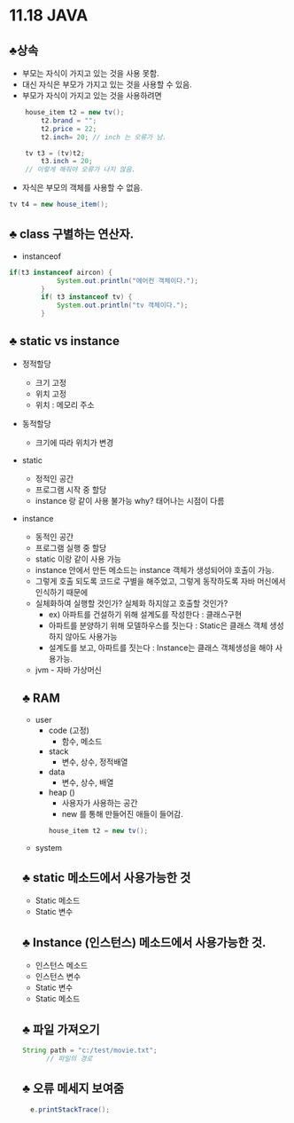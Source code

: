 # 11.18 JAVA
## ♣상속
- 부모는 자식이 가지고 있는 것을 사용 못함.
- 대신 자식은 부모가 가지고 있는 것을 사용할 수 있음.
- 부모가 자식이 가지고 있는 것을 사용하려면
```java
	house_item t2 = new tv();
		t2.brand = "";
		t2.price = 22;
		t2.inch= 20; // inch 는 오류가 남.

    tv t3 = (tv)t2;
		t3.inch = 20;
    // 이렇게 해줘야 오류가 나지 않음.
```
- 자식은 부모의 객체를 사용할 수 없음.
```java
tv t4 = new house_item();
```

## ♣ class 구별하는 연산자.
- instanceof
```java
if(t3 instanceof aircon) {
			System.out.println("에어컨 객체이다.");
		}
		if( t3 instanceof tv) {
			System.out.println("tv 객체이다.");
		}	
```
## ♣ static vs instance
- 정적할당
  - 크기 고정
  - 위치 고정
  - 위치 : 메모리 주소
- 동적할당
  - 크기에 따라 위치가 변경
- static
  - 정적인 공간
  - 프로그램 시작 중 할당
  - instance 랑 같이 사용 불가능 why? 태어나는 시점이 다름
- instance
  - 동적인 공간
  - 프로그램 실행 중 할당
  - static 이랑 같이 사용 가능
  - instance 안에서 만든 메소드는 instance 객체가 생성되어야 호출이 가능.
  - 그렇게 호출 되도록 코드로 구별을 해주었고, 그렇게 동작하도록 자바 머신에서 인식하기 때문에
  - 실체화하여 실행할 것인가? 실체화 하지않고 호출할 것인가?
    - ex)  아파트를 건설하기 위해 설계도를 작성한다 : 클래스구현
    - 아파트를 분양하기 위해 모델하우스를 짓는다 : Static은 클래스 객체 생성하지 않아도 사용가능
    - 설계도를 보고, 아파트를 짓는다 : Instance는 클래스 객체생성을 해야 사용가능.
  - jvm - 자바 가상머신

  ## ♣ RAM
  - user
    - code (고정)
      - 함수, 메소드
    - stack 
      - 변수, 상수, 정적배열
    - data 
      - 변수, 상수, 배열
    - heap ()
      - 사용자가 사용하는 공간
      - new 를 통해 만들어진 애들이 들어감.
      ```java
      house_item t2 = new tv();
      ```
  - system
  

  ## ♣ static 메소드에서 사용가능한 것
  - Static 메소드
  - Static 변수
  ## ♣ Instance (인스턴스) 메소드에서 사용가능한 것.
  - 인스턴스 메소드
  - 인스턴스 변수
  - Static 변수
  - Static 메소드
  
  ## ♣ 파일 가져오기
  ```java
  String path = "c:/test/movie.txt";
		// 파일의 경로
  ```

  ## ♣ 오류 메세지 보여줌
  ```java
    e.printStackTrace();
  ```